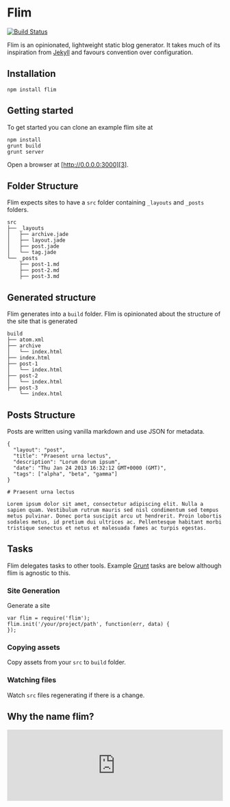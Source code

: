# Flim

[![Build Status](https://secure.travis-ci.org/shapeshed/flim.png)](http://travis-ci.org/shapeshed/flim)

Flim is an opinionated, lightweight static blog generator. It takes much of its inspiration from [Jekyll][1] and favours convention over configuration.

## Installation

    npm install flim

## Getting started

To get started you can clone an example flim site at 

    npm install
    grunt build
    grunt server

Open a browser at [http://0.0.0.0:3000][3].

## Folder Structure

Flim expects sites to have a `src` folder containing `_layouts` and `_posts` folders.

    src
    ├── _layouts
    │   ├── archive.jade
    │   ├── layout.jade
    │   ├── post.jade
    │   └── tag.jade
    └── _posts
        ├── post-1.md
        ├── post-2.md
        ├── post-3.md

## Generated structure

Flim generates into a `build` folder. Flim is opinionated about the structure of the site that is generated

    build
    ├── atom.xml
    ├── archive
    │   └── index.html
    ├── index.html
    ├── post-1
    │   └── index.html
    ├── post-2
    │   └── index.html
    ├── post-3
        └── index.html

## Posts Structure

Posts are written using vanilla markdown and use JSON for metadata.

    {
      "layout": "post",
      "title": "Praesent urna lectus",
      "description": "Lorum dorum ipsum",
      "date": "Thu Jan 24 2013 16:32:12 GMT+0000 (GMT)",
      "tags": ["alpha", "beta", "gamma"]
    }

    # Praesent urna lectus

    Lorem ipsum dolor sit amet, consectetur adipiscing elit. Nulla a sapien quam. Vestibulum rutrum mauris sed nisl condimentum sed tempus metus pulvinar. Donec porta suscipit arcu ut hendrerit. Proin lobortis sodales metus, id pretium dui ultrices ac. Pellentesque habitant morbi tristique senectus et netus et malesuada fames ac turpis egestas. 

## Tasks 

Flim delegates tasks to other tools. Example [Grunt][2] tasks are below although flim is agnostic to this. 

### Site Generation

Generate a site

    var flim = require('flim');
    flim.init('/your/project/path', function(err, data) {
    }); 
    
### Copying assets

Copy assets from your `src` to `build` folder.

### Watching files

Watch `src` files regenerating if there is a change.

## Why the name flim?

<iframe width="100%" height="166" scrolling="no" frameborder="no" src="https://w.soundcloud.com/player/?url=http%3A%2F%2Fapi.soundcloud.com%2Ftracks%2F4825006&amp;color=ff6600&amp;auto_play=false&amp;show_artwork=false"></iframe>

[1]: https://github.com/mojombo/jekyll
[2]: http://gruntjs.com/
[3]: http://0.0.0.0:3000
